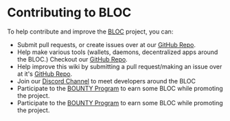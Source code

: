 
# Contributing to BLOC

To help contribute and improve the [BLOC](https://bloc.money) project, you can:

* Submit pull requests, or create issues over at our [GitHub Repo](https://github.com/furiousteam/BLOC).
* Help make various tools (wallets, daemons, decentralized apps around the BLOC.) Checkout our [GitHub Repo](https://github.com/furiousteam/BLOC).
* Help improve this wiki by submitting a pull request/making an issue over at it's [GitHub Repo](https://github.com/furiousteam/BLOC-wiki).
* Join our [Discord Channel](https://discord.gg/5Buudya) to meet developers around the BLOC
* Participate to the [BOUNTY Program](/guides/Bounty-Program.md) to earn some BLOC while promoting the project.
* Participate to the [BOUNTY Program](./guides/Bounty-Program.md) to earn some BLOC while promoting the project.